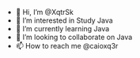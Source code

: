 - 👋 Hi, I’m @XqtrSk
- 👀 I’m interested in Study Java
- 🌱 I’m currently learning Java
- 💞️ I’m looking to collaborate on Java
- 📫 How to reach me @caioxq3r
